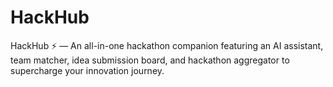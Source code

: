 # HackHub
HackHub ⚡ — An all-in-one hackathon companion featuring an AI assistant, team matcher, idea submission board, and hackathon aggregator to supercharge your innovation journey.

